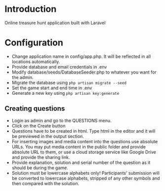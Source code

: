 # Introduction

Online treasure hunt application built with Laravel

# Configuration

* Change application name in config/app.php. It will be reflected in all locations automatically.
* Provide database and email credentials in .env
* Modify database/seeds/DatabaseSeeder.php to whatever you want for the admin.
* Migrate the database using `php artisan migrate --seed`
* Set the game start and end time in .env
* Generate a new key using `php artisan key:generate`

## Creating questions

* Login as admin and go to the QUESTIONS menu. 
* Click on the Create button
* Questions have to be created in html. Type html in the editor and it will be previewed in the output section. 
* For inserting images and media content into the questions use absolute URLs. You may put media content in the public folder and 
  provide absolute URL to them, or use a cloud storage service like Google Drive and provide the sharing link.
* Provide explanation, solution and serial number of the question as it should be during the game.
* Solution must be lowercase alphabets only! Participants' submission will be converted to lowercase alphabets, 
  stripped of any other symbols and then compared with the solution.